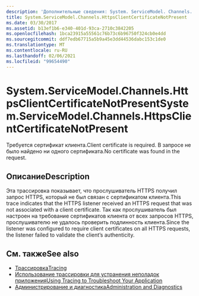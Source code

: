 ```yaml
---
description: 'Дополнительные сведения: System. ServiceModel. Channels. Хттпсклиентцертификатенотпресент'
title: System.ServiceModel.Channels.HttpsClientCertificateNotPresent
ms.date: 03/30/2017
ms.assetid: b13ef1b6-e340-401d-93ca-2710c3842205
ms.openlocfilehash: 1bca23915a55561c76b73c6b96750f324cb0e4dd
ms.sourcegitcommit: ddf7edb67715a5b9a45e3dd44536dabc153c1de0
ms.translationtype: MT
ms.contentlocale: ru-RU
ms.lasthandoff: 02/06/2021
ms.locfileid: "99654490"
---
```

# <a name="systemservicemodelchannelshttpsclientcertificatenotpresent"></a><span data-ttu-id="84cc3-103">System.ServiceModel.Channels.HttpsClientCertificateNotPresent</span><span class="sxs-lookup"><span data-stu-id="84cc3-103">System.ServiceModel.Channels.HttpsClientCertificateNotPresent</span></span>

<span data-ttu-id="84cc3-104">Требуется сертификат клиента.</span><span class="sxs-lookup"><span data-stu-id="84cc3-104">Client certificate is required.</span></span> <span data-ttu-id="84cc3-105">В запросе не было найдено ни одного сертификата.</span><span class="sxs-lookup"><span data-stu-id="84cc3-105">No certificate was found in the request.</span></span>  
  
## <a name="description"></a><span data-ttu-id="84cc3-106">Описание</span><span class="sxs-lookup"><span data-stu-id="84cc3-106">Description</span></span>  

 <span data-ttu-id="84cc3-107">Эта трассировка показывает, что прослушиватель HTTPS получил запрос HTTPS, который не был связан с сертификатом клиента.</span><span class="sxs-lookup"><span data-stu-id="84cc3-107">This trace indicates that the HTTPS listener received an HTTPS request that was not associated with a client certificate.</span></span> <span data-ttu-id="84cc3-108">Так как прослушиватель был настроен на требование сертификатов клиента от всех запросов HTTPS, прослушивателю не удалось проверить подлинность клиента.</span><span class="sxs-lookup"><span data-stu-id="84cc3-108">Since the listener was configured to require client certificates on all HTTPS requests, the listener failed to validate the client’s authenticity.</span></span>  
  
## <a name="see-also"></a><span data-ttu-id="84cc3-109">См. также</span><span class="sxs-lookup"><span data-stu-id="84cc3-109">See also</span></span>

- [<span data-ttu-id="84cc3-110">Трассировка</span><span class="sxs-lookup"><span data-stu-id="84cc3-110">Tracing</span></span>](index.md)
- [<span data-ttu-id="84cc3-111">Использование трассировки для устранения неполадок приложения</span><span class="sxs-lookup"><span data-stu-id="84cc3-111">Using Tracing to Troubleshoot Your Application</span></span>](using-tracing-to-troubleshoot-your-application.md)
- [<span data-ttu-id="84cc3-112">Администрирование и диагностика</span><span class="sxs-lookup"><span data-stu-id="84cc3-112">Administration and Diagnostics</span></span>](../index.md)
